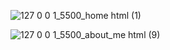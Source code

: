 <!-- Home Page: -->
![127 0 0 1_5500_home html (1)](https://user-images.githubusercontent.com/77984230/144057826-f294b746-ed23-4322-80c3-df7e95d1d1b8.png)

<!-- ABOUT ME Page: -->
![127 0 0 1_5500_about_me html (9)](https://user-images.githubusercontent.com/77984230/144057821-533bbff6-7a43-4f9d-b97b-d6d1f2a9ce7e.png)
